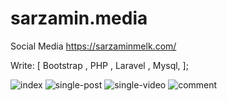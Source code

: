 # sarzamin.media
Social Media https://sarzaminmelk.com/

Write: [
    Bootstrap ,
    PHP       ,
    Laravel   ,
    Mysql,
];

![index](https://user-images.githubusercontent.com/86561337/199458853-2f055761-43da-4d4d-9e93-19d363749b0b.PNG)
![single-post](https://user-images.githubusercontent.com/86561337/199458894-87ca1b39-1a60-4209-b338-0b2c731e4211.PNG)
![single-video](https://user-images.githubusercontent.com/86561337/199458947-14b441f3-33c5-4c8c-8bf6-171b9a044434.PNG)
![comment](https://user-images.githubusercontent.com/86561337/199458841-df6b1c5a-fb73-4f75-9700-83a059b3d85d.PNG)
